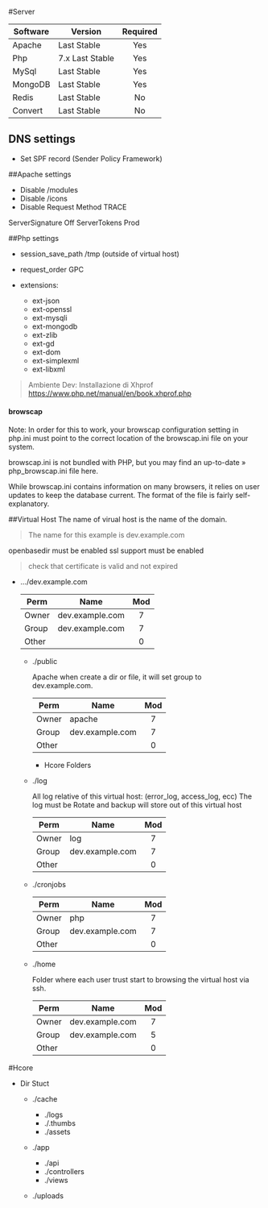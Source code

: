 #Server

| Software |       Version   | Required |
|----------|-----------------|:-------: |
| Apache   |     Last Stable |    Yes   |
| Php      | 7.x Last Stable |    Yes   |
| MySql    |     Last Stable |    Yes   |
| MongoDB  |     Last Stable |    Yes   |
| Redis    |     Last Stable |    No    |
| Convert  |     Last Stable |    No    |


## DNS settings
- Set SPF record (Sender Policy Framework)

##Apache settings

- Disable /modules
- Disable /icons
- Disable Request Method TRACE

ServerSignature Off
ServerTokens Prod


##Php settings
- session_save_path /tmp (outside of virtual host)
- request_order GPC

- extensions:
  - ext-json
  - ext-openssl
  - ext-mysqli
  - ext-mongodb
  - ext-zlib
  - ext-gd
  - ext-dom
  - ext-simplexml
  - ext-libxml

>Ambiente Dev: Installazione di Xhprof https://www.php.net/manual/en/book.xhprof.php



#### browscap
Note:
In order for this to work, your browscap configuration setting in php.ini must point to the correct location of the browscap.ini file on your system.

browscap.ini is not bundled with PHP, but you may find an up-to-date » php_browscap.ini file here.

While browscap.ini contains information on many browsers, it relies on user updates to keep the database current. The format of the file is fairly self-explanatory.

##Virtual Host
The name of virual host is the name of the domain.
>The name for this example is dev.example.com

openbasedir must be enabled
ssl support must be enabled
>check that certificate is valid and not expired

- .../dev.example.com

    | Perm  | Name            | Mod |
    |-------|-----------------|:---:|
    | Owner | dev.example.com |  7  |
    | Group | dev.example.com |  7  |
    | Other |                 |  0  |

  - ./public
    
    Apache when create a dir or file, it will set group to dev.example.com.

    | Perm  | Name            | Mod |
    |-------|-----------------|:---:|
    | Owner | apache          |  7  |
    | Group | dev.example.com |  7  |
    | Other |                 |  0  |

     - Hcore Folders

  - ./log
     
     All log relative of this virtual host: (error_log, access_log, ecc)
     The log must be Rotate and backup will store out of this virtual host   
        
    | Perm  | Name            | Mod |
    |-------|-----------------|:---:|
    | Owner | log             |  7  |
    | Group | dev.example.com |  7  |
    | Other |                 |  0  |

  - ./cronjobs
  
    | Perm  | Name            | Mod |
    |-------|-----------------|:---:|
    | Owner | php             |  7  |
    | Group | dev.example.com |  7  |
    | Other |                 |  0  |

  - ./home
    
    Folder where each user trust start to browsing the virtual host via ssh.
    
    | Perm  | Name            | Mod |
    |-------|-----------------|:---:|
    | Owner | dev.example.com |  7  |
    | Group | dev.example.com |  5  |
    | Other |                 |  0  |




#Hcore

- Dir Stuct
  - ./cache
    - ./logs
    - ./.thumbs
    - ./assets
  - ./app
    - ./api
    - ./controllers
    - ./views
    
  - ./uploads